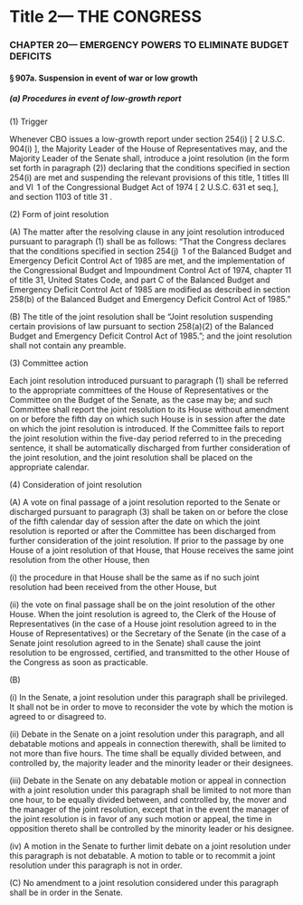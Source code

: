 
# Title 2— THE CONGRESS
### CHAPTER 20— EMERGENCY POWERS TO ELIMINATE BUDGET DEFICITS
#### § 907a. Suspension in event of war or low growth
##### (a) Procedures in event of low-growth report

(1) Trigger

Whenever CBO issues a low-growth report under section 254(i) [ 2 U.S.C. 904(i) ], the Majority Leader of the House of Representatives may, and the Majority Leader of the Senate shall, introduce a joint resolution (in the form set forth in paragraph (2)) declaring that the conditions specified in section 254(i) are met and suspending the relevant provisions of this title, 1 titles III and VI  1 of the Congressional Budget Act of 1974 [ 2 U.S.C. 631 et seq.], and section 1103 of title 31 .

(2) Form of joint resolution

(A) The matter after the resolving clause in any joint resolution introduced pursuant to paragraph (1) shall be as follows: “That the Congress declares that the conditions specified in section 254(j)  1 of the Balanced Budget and Emergency Deficit Control Act of 1985 are met, and the implementation of the Congressional Budget and Impoundment Control Act of 1974, chapter 11 of title 31, United States Code, and part C of the Balanced Budget and Emergency Deficit Control Act of 1985 are modified as described in section 258(b) of the Balanced Budget and Emergency Deficit Control Act of 1985.”

(B) The title of the joint resolution shall be “Joint resolution suspending certain provisions of law pursuant to section 258(a)(2) of the Balanced Budget and Emergency Deficit Control Act of 1985.”; and the joint resolution shall not contain any preamble.

(3) Committee action

Each joint resolution introduced pursuant to paragraph (1) shall be referred to the appropriate committees of the House of Representatives or the Committee on the Budget of the Senate, as the case may be; and such Committee shall report the joint resolution to its House without amendment on or before the fifth day on which such House is in session after the date on which the joint resolution is introduced. If the Committee fails to report the joint resolution within the five-day period referred to in the preceding sentence, it shall be automatically discharged from further consideration of the joint resolution, and the joint resolution shall be placed on the appropriate calendar.

(4) Consideration of joint resolution

(A) A vote on final passage of a joint resolution reported to the Senate or discharged pursuant to paragraph (3) shall be taken on or before the close of the fifth calendar day of session after the date on which the joint resolution is reported or after the Committee has been discharged from further consideration of the joint resolution. If prior to the passage by one House of a joint resolution of that House, that House receives the same joint resolution from the other House, then

(i) the procedure in that House shall be the same as if no such joint resolution had been received from the other House, but

(ii) the vote on final passage shall be on the joint resolution of the other House. When the joint resolution is agreed to, the Clerk of the House of Representatives (in the case of a House joint resolution agreed to in the House of Representatives) or the Secretary of the Senate (in the case of a Senate joint resolution agreed to in the Senate) shall cause the joint resolution to be engrossed, certified, and transmitted to the other House of the Congress as soon as practicable.

(B)

(i) In the Senate, a joint resolution under this paragraph shall be privileged. It shall not be in order to move to reconsider the vote by which the motion is agreed to or disagreed to.

(ii) Debate in the Senate on a joint resolution under this paragraph, and all debatable motions and appeals in connection therewith, shall be limited to not more than five hours. The time shall be equally divided between, and controlled by, the majority leader and the minority leader or their designees.

(iii) Debate in the Senate on any debatable motion or appeal in connection with a joint resolution under this paragraph shall be limited to not more than one hour, to be equally divided between, and controlled by, the mover and the manager of the joint resolution, except that in the event the manager of the joint resolution is in favor of any such motion or appeal, the time in opposition thereto shall be controlled by the minority leader or his designee.

(iv) A motion in the Senate to further limit debate on a joint resolution under this paragraph is not debatable. A motion to table or to recommit a joint resolution under this paragraph is not in order.

(C) No amendment to a joint resolution considered under this paragraph shall be in order in the Senate.
